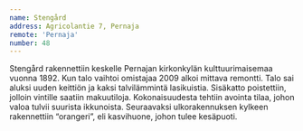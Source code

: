 ```yaml
---
name: Stengård
address: Agricolantie 7, Pernaja
remote: 'Pernaja'
number: 48
---
```

Stengård rakennettiin keskelle Pernajan kirkonkylän kulttuurimaisemaa vuonna 1892. Kun talo vaihtoi omistajaa 2009 alkoi mittava remontti. Talo sai aluksi uuden keittiön ja kaksi talvilämmintä lasikuistia. Sisäkatto poistettiin, jolloin vintille saatiin makuutiloja. Kokonaisuudesta tehtiin avointa tilaa, johon valoa tulvii suurista ikkunoista. Seuraavaksi ulkorakennuksen kylkeen rakennettiin “orangeri”, eli kasvihuone, johon tulee kesäpuoti.
